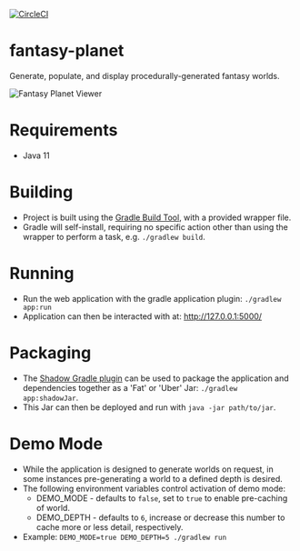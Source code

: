 [![CircleCI](https://circleci.com/gh/eliottgray/fantasy-planet/tree/main.svg?style=svg)](https://circleci.com/gh/eliottgray/fantasy-planet/tree/main)

# fantasy-planet
Generate, populate, and display procedurally-generated fantasy worlds.

![Fantasy Planet Viewer](/fantasy-globe.png?raw=true "Fantasy planet viewer.")

# Requirements
* Java 11

# Building
* Project is built using the [Gradle Build Tool](https://gradle.org/), with a provided wrapper file.
* Gradle will self-install, requiring no specific action other than using the wrapper to perform a task, e.g. `./gradlew build`.

# Running
* Run the web application with the gradle application plugin: `./gradlew app:run`
* Application can then be interacted with at: http://127.0.0.1:5000/

# Packaging
* The [Shadow Gradle plugin](https://github.com/johnrengelman/shadow) can be used to package the application and dependencies together as a 'Fat' or 'Uber' Jar: `./gradlew app:shadowJar`.
* This Jar can then be deployed and run with `java -jar path/to/jar`.

# Demo Mode
* While the application is designed to generate worlds on request, in some instances pre-generating a world to a defined depth is desired.
* The following environment variables control activation of demo mode:
  * DEMO_MODE - defaults to `false`, set to `true` to enable pre-caching of world.
  * DEMO_DEPTH - defaults to `6`, increase or decrease this number to cache more or less detail, respectively.
* Example: `DEMO_MODE=true DEMO_DEPTH=5 ./gradlew run`